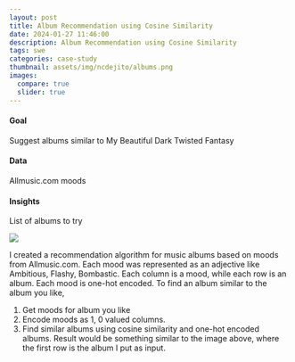 ```yaml
---
layout: post
title: Album Recommendation using Cosine Similarity
date: 2024-01-27 11:46:00
description: Album Recommendation using Cosine Similarity
tags: swe
categories: case-study
thumbnail: assets/img/ncdejito/albums.png
images:
  compare: true
  slider: true
---
```


#### Goal
Suggest albums similar to My Beautiful Dark Twisted Fantasy
#### Data
Allmusic.com moods
#### Insights
List of albums to try

<img class="img-fluid" src="../img/ncdejito/albums.png">

I created a recommendation algorithm for music albums based on moods from Allmusic.com. Each mood was represented as an adjective like Ambitious, Flashy, Bombastic. Each column is a mood, while each row is an album. Each mood is one-hot encoded. To find an album similar to the album you like,
1. Get moods for album you like
1. Encode moods as 1, 0 valued columns.
1. Find similar albums using cosine similarity and one-hot encoded albums.
Result would be something similar to the image above, where the first row is the album I put as input.

